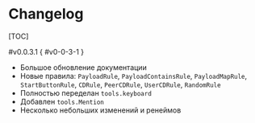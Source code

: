 # Changelog

[TOC]

#v0.0.3.1 { #v0-0-3-1 }
- Большое обновление документации
- Новые правила: `PayloadRule`, `PayloadContainsRule`, `PayloadMapRule`, `StartButtonRule`, `CDRule`, `PeerCDRule`, `UserCDRule`, `RandomRule`
- Полностью переделан `tools.keyboard`
- Добавлен `tools.Mention`
- Несколько небольших изменений и ренеймов